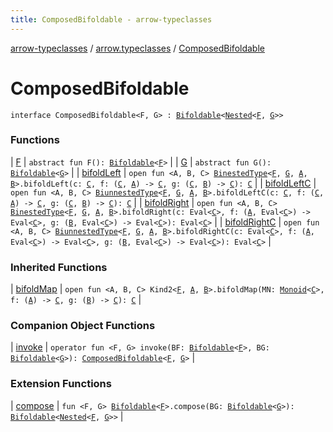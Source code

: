 ```yaml
---
title: ComposedBifoldable - arrow-typeclasses
---
```


[arrow-typeclasses](../../index.html) / [arrow.typeclasses](../index.html) / [ComposedBifoldable](./index.html)

# ComposedBifoldable

`interface ComposedBifoldable<F, G> : `[`Bifoldable`](../-bifoldable/index.html)`<`[`Nested`](../-nested.html)`<`[`F`](index.html#F)`, `[`G`](index.html#G)`>>`

### Functions

| [F](-f.html) | `abstract fun F(): `[`Bifoldable`](../-bifoldable/index.html)`<`[`F`](index.html#F)`>` |
| [G](-g.html) | `abstract fun G(): `[`Bifoldable`](../-bifoldable/index.html)`<`[`G`](index.html#G)`>` |
| [bifoldLeft](bifold-left.html) | `open fun <A, B, C> `[`BinestedType`](../-binested-type.html)`<`[`F`](index.html#F)`, `[`G`](index.html#G)`, `[`A`](bifold-left.html#A)`, `[`B`](bifold-left.html#B)`>.bifoldLeft(c: `[`C`](bifold-left.html#C)`, f: (`[`C`](bifold-left.html#C)`, `[`A`](bifold-left.html#A)`) -> `[`C`](bifold-left.html#C)`, g: (`[`C`](bifold-left.html#C)`, `[`B`](bifold-left.html#B)`) -> `[`C`](bifold-left.html#C)`): `[`C`](bifold-left.html#C) |
| [bifoldLeftC](bifold-left-c.html) | `open fun <A, B, C> `[`BiunnestedType`](../-biunnested-type.html)`<`[`F`](index.html#F)`, `[`G`](index.html#G)`, `[`A`](bifold-left-c.html#A)`, `[`B`](bifold-left-c.html#B)`>.bifoldLeftC(c: `[`C`](bifold-left-c.html#C)`, f: (`[`C`](bifold-left-c.html#C)`, `[`A`](bifold-left-c.html#A)`) -> `[`C`](bifold-left-c.html#C)`, g: (`[`C`](bifold-left-c.html#C)`, `[`B`](bifold-left-c.html#B)`) -> `[`C`](bifold-left-c.html#C)`): `[`C`](bifold-left-c.html#C) |
| [bifoldRight](bifold-right.html) | `open fun <A, B, C> `[`BinestedType`](../-binested-type.html)`<`[`F`](index.html#F)`, `[`G`](index.html#G)`, `[`A`](bifold-right.html#A)`, `[`B`](bifold-right.html#B)`>.bifoldRight(c: Eval<`[`C`](bifold-right.html#C)`>, f: (`[`A`](bifold-right.html#A)`, Eval<`[`C`](bifold-right.html#C)`>) -> Eval<`[`C`](bifold-right.html#C)`>, g: (`[`B`](bifold-right.html#B)`, Eval<`[`C`](bifold-right.html#C)`>) -> Eval<`[`C`](bifold-right.html#C)`>): Eval<`[`C`](bifold-right.html#C)`>` |
| [bifoldRightC](bifold-right-c.html) | `open fun <A, B, C> `[`BiunnestedType`](../-biunnested-type.html)`<`[`F`](index.html#F)`, `[`G`](index.html#G)`, `[`A`](bifold-right-c.html#A)`, `[`B`](bifold-right-c.html#B)`>.bifoldRightC(c: Eval<`[`C`](bifold-right-c.html#C)`>, f: (`[`A`](bifold-right-c.html#A)`, Eval<`[`C`](bifold-right-c.html#C)`>) -> Eval<`[`C`](bifold-right-c.html#C)`>, g: (`[`B`](bifold-right-c.html#B)`, Eval<`[`C`](bifold-right-c.html#C)`>) -> Eval<`[`C`](bifold-right-c.html#C)`>): Eval<`[`C`](bifold-right-c.html#C)`>` |

### Inherited Functions

| [bifoldMap](../-bifoldable/bifold-map.html) | `open fun <A, B, C> Kind2<`[`F`](../-bifoldable/index.html#F)`, `[`A`](../-bifoldable/bifold-map.html#A)`, `[`B`](../-bifoldable/bifold-map.html#B)`>.bifoldMap(MN: `[`Monoid`](../-monoid/index.html)`<`[`C`](../-bifoldable/bifold-map.html#C)`>, f: (`[`A`](../-bifoldable/bifold-map.html#A)`) -> `[`C`](../-bifoldable/bifold-map.html#C)`, g: (`[`B`](../-bifoldable/bifold-map.html#B)`) -> `[`C`](../-bifoldable/bifold-map.html#C)`): `[`C`](../-bifoldable/bifold-map.html#C) |

### Companion Object Functions

| [invoke](invoke.html) | `operator fun <F, G> invoke(BF: `[`Bifoldable`](../-bifoldable/index.html)`<`[`F`](invoke.html#F)`>, BG: `[`Bifoldable`](../-bifoldable/index.html)`<`[`G`](invoke.html#G)`>): `[`ComposedBifoldable`](./index.html)`<`[`F`](invoke.html#F)`, `[`G`](invoke.html#G)`>` |

### Extension Functions

| [compose](../compose.html) | `fun <F, G> `[`Bifoldable`](../-bifoldable/index.html)`<`[`F`](../compose.html#F)`>.compose(BG: `[`Bifoldable`](../-bifoldable/index.html)`<`[`G`](../compose.html#G)`>): `[`Bifoldable`](../-bifoldable/index.html)`<`[`Nested`](../-nested.html)`<`[`F`](../compose.html#F)`, `[`G`](../compose.html#G)`>>` |

